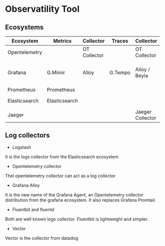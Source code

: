 # Observatility Tool

## Ecosystems

| Ecosystem     | Metrics       | Collector    | Traces  | Collector        | Logs | Collector    | Dashboard | Enterprise                         |
|---------------|---------------|--------------|---------|------------------|------|--------------|-----------|------------------------------------|
| Opentelemetry |               | OT Collector |         | OT Collector     |      | OT Collector |           |                                    |
| Grafana       | G.Mimir       | Alloy        | G.Tempo | Alloy / Beyla    | Loki | Alloy        | Grafana   | Grafana Cloud / Grafana Enterprise |
| Prometheus    | Prometheus    |              |         |                  |      |              |           |                                    |
| Elasticsearch | Elasticsearch |              |         |                  |      |              | Kibana    | Elastic Cloud                      |
| Jaeger        |               |              |         | Jaeger Collector |      |              | Jaeger UI |                                    |

## Log collectors

- Logstash

It is the logs collector from the Elasticsearch ecosystem

- Opentelemetry collector

Thel opentelemetry collector can act as a log collector

- Grafana Alloy

It is the new name of the Grafana Agent, an Opentelemetry collector distribution from the grafana ecosystem. It also replaces Grafana Promtail.

- Fluentbit and fluentd

Both are well known logs collector. Fluentbit is lightweight and simpler.

- Vector

Vector is the collector from datadog
